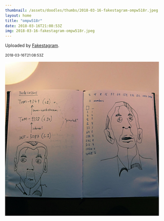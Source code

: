```yaml
---
thumbnail: /assets/doodles/thumbs/2018-03-16-fakestagram-ompw518r.jpeg
layout: home
title: "ompw518r"
date: 2018-03-16T21:08:53Z
img: 2018-03-16-fakestagram-ompw518r.jpeg
---
```


Uploaded by [Fakestagram](https://github.com/opyate/fakestagram).

<small>2018-03-16T21:08:53Z</small>

![Uploaded by Fakestagram](2018-03-16-fakestagram-ompw518r.jpeg)
